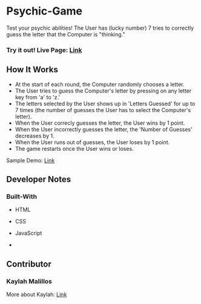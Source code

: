 # Psychic-Game

Test your psychic abilities! The User has (lucky number) 7 tries to correctly guess the letter that the Computer is "thinking."

### Try it out! Live Page: [Link](https://kmalillos.github.io/Psychic-Game/)

## How It Works

* At the start of each round, the Computer randomly chooses a letter. 
* The User tries to guess the Computer's letter by pressing on any letter key from 'a' to 'z.'
* The letters selected by the User shows up in 'Letters Guessed' for up to 7 times (the number of guesses the User has to select the Computer's letter).
* When the User correcly guesses the letter, the User wins by 1 point.
* When the User incorrectly guesses the letter, the 'Number of Guesses' decreases by 1. 
* When the User runs out of guesses, the User loses by 1 point.
* The game restarts once the User wins or loses.

Sample Demo: [Link](https://www.youtube.com/watch?v=qTc45Lox97g&feature=youtu.be)

## Developer Notes

### Built-With

* HTML
* CSS
* JavaScript

*

## Contributor

### Kaylah Malillos

More about Kaylah: [Link](https://kmalillos.github.io/)

